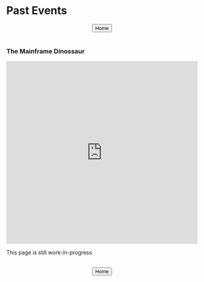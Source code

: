 <h1> Past Events </h1>

<center><a href="../index.html"><button type="button">Home</button></a></center>
<br/>

<h3> The Mainframe Dinossaur </h3>

<iframe width="854" height="480" src="https://www.youtube.com/embed/YaThGLN-8Jo" frameborder="0" gesture="media" allowfullscreen style="max-width: -webkit-fill-available;"></iframe>

<p>This page is still work-in-progress</p>

<br/>
<center><a href="../index.html"><button type="button">Home</button></a></center>
